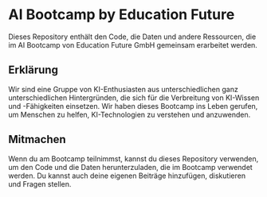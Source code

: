 # AI Bootcamp by Education Future

Dieses Repository enthält den Code, die Daten und andere Ressourcen, die im AI Bootcamp von Education Future GmbH gemeinsam erarbeitet werden.

## Erklärung

Wir sind eine Gruppe von KI-Enthusiasten aus unterschiedlichen ganz unterschiedlichen Hintergründen, die sich für die Verbreitung von KI-Wissen und -Fähigkeiten einsetzen. Wir haben dieses Bootcamp ins Leben gerufen, um Menschen zu helfen, KI-Technologien zu verstehen und anzuwenden.

## Mitmachen

Wenn du am Bootcamp teilnimmst, kannst du dieses Repository verwenden, um den Code und die Daten herunterzuladen, die im Bootcamp verwendet werden. Du kannst auch deine eigenen Beiträge hinzufügen, diskutieren und Fragen stellen.
